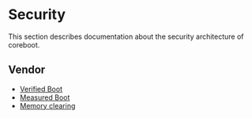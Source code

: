 # Security

This section describes documentation about the security architecture of coreboot.

## Vendor

- [Verified Boot](vboot/index.md)
- [Measured Boot](vboot/measured_boot.md)
- [Memory clearing](memory_clearing.md)
